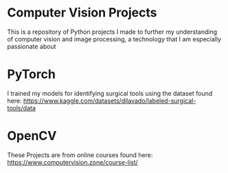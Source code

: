 # Computer Vision Projects
This is a repository of Python projects I made to further my understanding of computer vision and image processing, a technology that I am especially passionate about

# PyTorch
I trained my models for identifying surgical tools using the dataset found here: https://www.kaggle.com/datasets/dilavado/labeled-surgical-tools/data

# OpenCV
These Projects are from online courses found here: https://www.computervision.zone/course-list/
